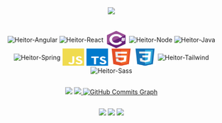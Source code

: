 <div align="center">
  <img
    height="180em"
    src="https://user-images.githubusercontent.com/83045002/176731632-c8e943b1-84ab-4ccd-8464-11a74e472caf.png"
  />
</div>
<br />
<!-- <div align="center">
  <img src="https://visitor-badge.feriirawann.repl.co/?username=heitorsoares12&repo=heitorsoares12&style=for-the-badge&label=Visitantes&logo=OpenTelemetry&color=8000FF&contentType=svg" alt="Contador de Visitas do Perfil no Github do Heitor" height="28px" />
</div> -->
<div align="center" style="display: inline_block">
  <br />
  <img
    align="center"
    alt="Heitor-Angular"
    height="40"
    width="50"
    src="https://cdn.jsdelivr.net/gh/devicons/devicon/icons/angularjs/angularjs-plain.svg"
  />
  <img
    align="center"
    alt="Heitor-React"
    height="40"
    width="50"
    src="https://cdn.jsdelivr.net/gh/devicons/devicon/icons/react/react-original-wordmark.svg"
  />
  <img
    align="center"
    alt="Heitor-Csharp"
    height="40"
    width="50"
    src="https://raw.githubusercontent.com/devicons/devicon/master/icons/csharp/csharp-original.svg"
  />
  <img
    align="center"
    alt="Heitor-Node"
    height="100"
    width="80"
    src="https://cdn.jsdelivr.net/gh/devicons/devicon/icons/nodejs/nodejs-original-wordmark.svg"
  />
  <img
    align="center"
    alt="Heitor-Java"
    height="40"
    width="50"
    src="https://cdn.jsdelivr.net/gh/devicons/devicon/icons/java/java-original-wordmark.svg"
  />
  <img
    align="center"
    alt="Heitor-Spring"
    height="40"
    width="50"
    src="https://cdn.jsdelivr.net/gh/devicons/devicon/icons/spring/spring-original-wordmark.svg"
  />
  <img
    align="center"
    alt="Heitor-Js"
    height="40"
    width="50"
    src="https://raw.githubusercontent.com/devicons/devicon/master/icons/javascript/javascript-plain.svg"
  />
  <img
    align="center"
    alt="Heitor-Ts"
    height="40"
    width="50"
    src="https://raw.githubusercontent.com/devicons/devicon/master/icons/typescript/typescript-plain.svg"
  />
  <img
    align="center"
    alt="Heitor-HTML"
    height="40"
    width="50"
    src="https://raw.githubusercontent.com/devicons/devicon/master/icons/html5/html5-original.svg"
  />
  <img
    align="center"
    alt="Heitor-CSS"
    height="40"
    width="50"
    src="https://raw.githubusercontent.com/devicons/devicon/master/icons/css3/css3-original.svg"
  />
  <img
    align="center"
    alt="Heitor-Tailwind"
    height="100"
    width="80"
    src="https://cdn.jsdelivr.net/gh/devicons/devicon/icons/tailwindcss/tailwindcss-original-wordmark.svg"
  />
  <img
    align="center"
    alt="Heitor-Sass"
    height="40"
    width="50"
    src="https://cdn.jsdelivr.net/gh/devicons/devicon/icons/sass/sass-original.svg"
  />
</div>

##

<div align="center">
  <!--<a href="https://github.com/heitorsoares12"></a>
     <img height="160em" src="https://github-readme-stats.vercel.app/api?username=heitorsoares12&hide_border=true&show_icons=true&theme=midnight-purple&include_all_commits=true&count_private=true"/> &nbsp;
     <img height="160em" src="https://github-readme-stats.vercel.app/api/top-langs/?username=heitorsoares12&layout=compact&count_private=true&hide_border=true&theme=midnight-purple&show_icons=true">
  <img height="180em" src="https://github-readme-streak-stats.herokuapp.com/?user=heitorsoares12&theme=midnight-purple&hide_border=true" alt="murilonicemento" /> -->

  <img
    height="165em"
    src="https://github-readme-stats.vercel.app/api?username=heitorsoares12&show_icons=true&theme=tokyonight&include_all_commits=true&count_private=true&hide_border=true&hide_rank=true&hide=commits&custom_title=Stats"
  />
  <a href="github.com/heitorsoares12">
    <img
      height="165em"
      src="http://github-readme-streak-stats.herokuapp.com?user=heitorsoares12&theme=tokyonight&hide_border=true&fire=FF00E9"
    />
  </a>
  <a href="github.com/heitorsoares12">
    <img
      height="260em"
      src="https://github-readme-activity-graph.vercel.app/graph?username=heitorsoares12&theme=github&hide_border=true&bg_color=1A1B27&color=628FDA&line=2BAEAE&point=FE00E8&custom_title=Commits%20Graph"
      alt="GitHub Commits Graph"
    />
  </a>
</div>

##

<div align="center">
  <a href="https://www.instagram.com/heitor.soaress" target="_blank"
    ><img
      src="https://img.shields.io/badge/-Instagram-%23E4405F?style=for-the-badge&logo=instagram&logoColor=white"
      target="_blank"
  /></a>
  <a href="mailto:heitor.soaress@outlook.com"
    ><img
      src="https://img.shields.io/badge/Microsoft_Outlook-0078D4?style=for-the-badge&logo=microsoft-outlook&logoColor=white"
      target="_blank"
  /></a>
  <a
    href="https://www.linkedin.com/in/heitor-alexandre-soares-444b97191/"
    target="_blank"
    ><img
      src="https://img.shields.io/badge/-LinkedIn-%230077B5?style=for-the-badge&logo=linkedin&logoColor=white"
      target="_blank"
  /></a>
</div>

